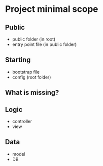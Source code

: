 # Project minimal scope


## Public
* public folder (in root)
* entry point file (in public folder)

## Starting
* bootstrap file
* config (root folder)

## What is missing?

## Logic
* controller
* view

## Data
* model
* DB

